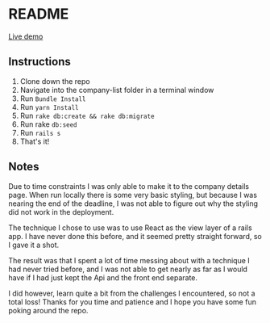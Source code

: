# README


[Live demo](https://company-list-br.herokuapp.com/companies)


## Instructions

1. Clone down the repo
2. Navigate into the company-list folder in a terminal window
3. Run ```Bundle Install``` 
4. Run ```yarn Install```
5. Run ```rake db:create && rake db:migrate ```
6. Run rake ```db:seed```
7. Run ```rails s ```
8. That's it!

## Notes

Due to time constraints I was only able to make it to the company details page.  When run locally there is some very basic styling, but because I was nearing the end of the deadline, I was not able to figure out why the styling did not work in the deployment.  

The technique I chose to use was to use React as the view layer of a rails app.  I have never done this before, and it seemed pretty straight forward, so I gave it a shot.  

The result was that I spent a lot of time messing about with a technique I had never tried before, and I was not able to get nearly as far as I would have if I had just kept the Api and the front end separate.  

I did however, learn quite a bit from the challenges I encountered, so not a total loss!  Thanks for you time and patience and I hope you have some fun poking around the repo. 
